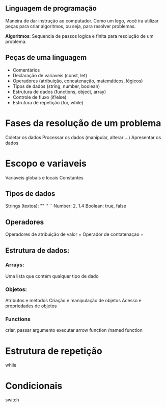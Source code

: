 ## Linguagem de programação

Maneira de dar instrução ao computador.
Como um lego, você ira utilizar peças para criar algoritmos, ou seja, para resolver problemas.

**Algoritmos**: Sequencia de passos logica e finita para resolução de um problema.

## Peças de uma linguagem

- Comentários
- Declaração de variaveis (const, let)
- Operadores (atribuição, concatenação, matemáticos, lógicos)
- Tipos de dados (string, number, boolean)
- Estrutura de dados (functions, object, array)
- Controle de fluxo (if/else)
- Estrutura de repetição (for, while)

# Fases da resolução de um problema

Coletar os dados
Processar os dados (manipular, alterar ...)
Apresentar os dados

# Escopo e variaveis

Variaveis globais e locais
Constantes

## Tipos de dados

Strings (textos): "" '' ´´
Number: 2, 1.4
Boolean: true, false

## Operadores 

Operadores de atribuição de valor =
Operador de contatenaçao +

## Estrutura de dados:

### Arrays:

Uma lista que contém qualquer tipo de dado

### Objetos:

Atributos e métodos
Criação e manipulação de objetos
Acesso e propriedades de objetos

### Functions

criar, passar argumento
executar
arrow function /named function

# Estrutura de repetição

while

# Condicionais

switch
